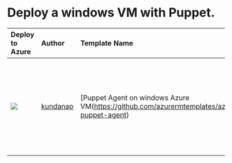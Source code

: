 # Deploy a windows VM with Puppet.


| Deploy to Azure  | Author                          | Template Name   | Description     |
|:-----------------|:--------------------------------| :---------------| :---------------|
| <a href="https://azuredeploy.net/" target="_blank"><img src="http://azuredeploy.net/deploybutton_small.png"/></a> | [kundanap](https://github.com/gbowerman) | [Puppet Agent on windows Azure VM(https://github.com/azurermtemplates/azurermtemplates/tree/master/windows-puppet-agent) | This template provisions a windows VM on Azure and bootstraps it with Puppet agent version 3.2.|
